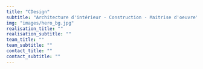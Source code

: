 ```yaml
---
title: "CDesign"
subtitle: "Architecture d'intérieur - Construction - Maitrise d'oeuvre"
img: "images/hero_bg.jpg"
realisation_title: ""
realisation_subtitle: ""
team_title: ""
team_subtitle: ""
contact_title: ""
contact_subtitle: ""
---
```

